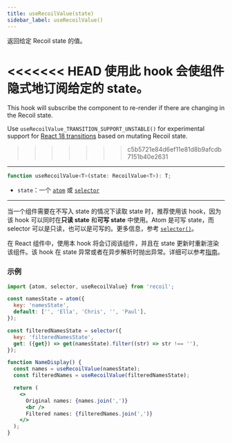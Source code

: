 ```yaml
---
title: useRecoilValue(state)
sidebar_label: useRecoilValue()
---
```


返回给定 Recoil state 的值。

<<<<<<< HEAD
使用此 hook 会使组件隐式地订阅给定的 state。
=======
This hook will subscribe the component to re-render if there are changing in the Recoil state.

Use `useRecoilValue_TRANSITION_SUPPORT_UNSTABLE()` for experimental support for [React 18 transitions](/blog/2022/01/28/0.6.0-release#concurrent-rendering-and-transitions) based on mutating Recoil state.
>>>>>>> c5b5721e84d6ef11e81d8b9afcdb7151b40e2631

---

```jsx
function useRecoilValue<T>(state: RecoilValue<T>): T;
```

- `state`：一个 [`atom`](/docs/api-reference/core/atom) 或 [`selector`](/docs/api-reference/core/selector)

---

当一个组件需要在不写入 state 的情况下读取 state 时，推荐使用该 hook，因为该 hook 可以同时在**只读 state** 和**可写 state** 中使用。Atom 是可写 state，而 selector 可以是只读，也可以是可写的。更多信息，参考 [`selector()`](/docs/api-reference/core/selector)。

在 React 组件中，使用本 hook 将会订阅该组件，并且在 state 更新时重新渲染该组件。该 hook 在 state 异常或者在异步解析时抛出异常。详细可以参考[指南](/docs/guides/asynchronous-data-queries)。

### 示例

```jsx
import {atom, selector, useRecoilValue} from 'recoil';

const namesState = atom({
  key: 'namesState',
  default: ['', 'Ella', 'Chris', '', 'Paul'],
});

const filteredNamesState = selector({
  key: 'filteredNamesState',
  get: ({get}) => get(namesState).filter((str) => str !== ''),
});

function NameDisplay() {
  const names = useRecoilValue(namesState);
  const filteredNames = useRecoilValue(filteredNamesState);

  return (
    <>
      Original names: {names.join(',')}
      <br />
      Filtered names: {filteredNames.join(',')}
    </>
  );
}
```
